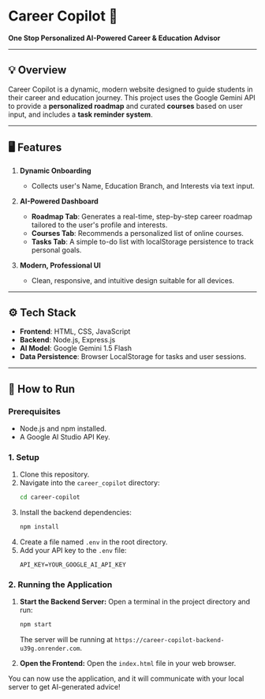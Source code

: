 # Career Copilot 🚀

**One Stop Personalized AI-Powered Career & Education Advisor**

---

## 💡 Overview
Career Copilot is a dynamic, modern website designed to guide students in their career and education journey. This project uses the Google Gemini API to provide a **personalized roadmap** and curated **courses** based on user input, and includes a **task reminder system**.

---

## 🖥️ Features

1.  **Dynamic Onboarding**
    -   Collects user's Name, Education Branch, and Interests via text input.

2.  **AI-Powered Dashboard**
    -   **Roadmap Tab**: Generates a real-time, step-by-step career roadmap tailored to the user's profile and interests.
    -   **Courses Tab**: Recommends a personalized list of online courses.
    -   **Tasks Tab**: A simple to-do list with localStorage persistence to track personal goals.

3.  **Modern, Professional UI**
    -   Clean, responsive, and intuitive design suitable for all devices.

---

## ⚙️ Tech Stack

-   **Frontend**: HTML, CSS, JavaScript
-   **Backend**: Node.js, Express.js
-   **AI Model**: Google Gemini 1.5 Flash
-   **Data Persistence**: Browser LocalStorage for tasks and user sessions.

---

## 🚀 How to Run

### Prerequisites
-   Node.js and npm installed.
-   A Google AI Studio API Key.

### 1. Setup
1.  Clone this repository.
2.  Navigate into the `career_copilot` directory:
    ```bash
    cd career-copilot
    ```
3.  Install the backend dependencies:
    ```bash
    npm install
    ```
4.  Create a file named `.env` in the root directory.
5.  Add your API key to the `.env` file:
    ```
    API_KEY=YOUR_GOOGLE_AI_API_KEY
    ```

### 2. Running the Application
1.  **Start the Backend Server:**
    Open a terminal in the project directory and run:
    ```bash
    npm start
    ```
    The server will be running at `https://career-copilot-backend-u39g.onrender.com`.

2.  **Open the Frontend:**
    Open the `index.html` file in your web browser.

You can now use the application, and it will communicate with your local server to get AI-generated advice!
